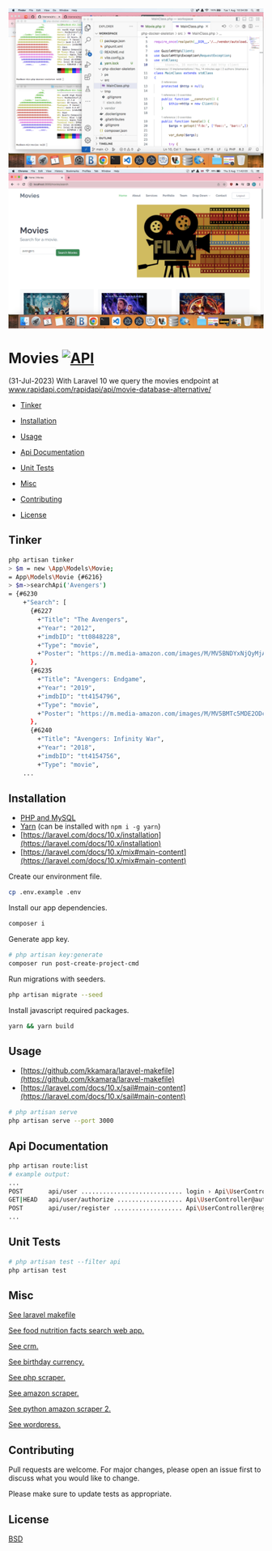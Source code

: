 <img src="https://github.com/kkamara/useful/raw/main/MainClass.png" alt="MainClass.png" width=""/>

<img src="https://github.com/kkamara/useful/raw/main/movies.png" alt="movies.png" width=""/>

# Movies [![API](https://github.com/kkamara/movies/actions/workflows/build.yml/badge.svg)](https://github.com/kkamara/movies/actions/workflows/build.yml)

(31-Jul-2023) With Laravel 10 we query the movies endpoint at www.rapidapi.com/rapidapi/api/movie-database-alternative/

* [Tinker](#tinker)

* [Installation](#installation)

* [Usage](#usage)

* [Api Documentation](#api-documentation)

* [Unit Tests](#unit-tests)

* [Misc](#misc)

* [Contributing](#contributing)

* [License](#license)

## Tinker

```bash
php artisan tinker
> $m = new \App\Models\Movie;
= App\Models\Movie {#6216}
> $m->searchApi('Avengers')
= {#6230
    +"Search": [
      {#6227
        +"Title": "The Avengers",
        +"Year": "2012",
        +"imdbID": "tt0848228",
        +"Type": "movie",
        +"Poster": "https://m.media-amazon.com/images/M/MV5BNDYxNjQyMjAtNTdiOS00NGYwLWFmNTAtNThmYjU5ZGI2YTI1XkEyXkFqcGdeQXVyMTMxODk2OTU@._V1_SX300.jpg",
      },
      {#6235
        +"Title": "Avengers: Endgame",
        +"Year": "2019",
        +"imdbID": "tt4154796",
        +"Type": "movie",
        +"Poster": "https://m.media-amazon.com/images/M/MV5BMTc5MDE2ODcwNV5BMl5BanBnXkFtZTgwMzI2NzQ2NzM@._V1_SX300.jpg",
      },
      {#6240
        +"Title": "Avengers: Infinity War",
        +"Year": "2018",
        +"imdbID": "tt4154756",
        +"Type": "movie",
    ...
```

## Installation

* [PHP and MySQL](https://www.apachefriends.org/download.html)
* [Yarn](https://yarnpkg.com/getting-started/install) (can be installed with `npm i -g yarn`)
* [https://laravel.com/docs/10.x/installation](https://laravel.com/docs/10.x/installation)
* [https://laravel.com/docs/10.x/mix#main-content](https://laravel.com/docs/10.x/mix#main-content)

Create our environment file.

```bash
cp .env.example .env
```

Install our app dependencies.

```bash
composer i
```

Generate app key.

```bash
# php artisan key:generate
composer run post-create-project-cmd
```

Run migrations with seeders.

```bash
php artisan migrate --seed
```

Install javascript required packages.

```bash
yarn && yarn build
```

## Usage

* [https://github.com/kkamara/laravel-makefile](https://github.com/kkamara/laravel-makefile)
* [https://laravel.com/docs/10.x/sail#main-content](https://laravel.com/docs/10.x/sail#main-content)

```bash
# php artisan serve
php artisan serve --port 3000
```

## Api Documentation

```bash
php artisan route:list
# example output:
...
POST       api/user ............................ login › Api\UserController@login
GET|HEAD   api/user/authorize .................. Api\UserController@authorizeUser
POST       api/user/register ................... Api\UserController@register
...
```

## Unit Tests

```bash
# php artisan test --filter api
php artisan test
```

## Misc

[See laravel makefile](https://github.com/kkamara/laravel-makefile)

[See food nutrition facts search web app.](food-nutrition-facts-search-web-app)

[See crm.](https://github.com/kkamara/crm)

[See birthday currency.](https://github.com/kkamara/birthday-currency)

[See php scraper.](https://github.com/kkamara/php-scraper)

[See amazon scraper.](https://github.com/kkamara/amazon-scraper)

[See python amazon scraper 2.](https://github.com/kkamara/selenium-py)

[See wordpress.](https://github.com/kkamara/wordpress)

## Contributing
Pull requests are welcome. For major changes, please open an issue first to discuss what you would like to change.

Please make sure to update tests as appropriate.

## License
[BSD](https://opensource.org/licenses/BSD-3-Clause)
